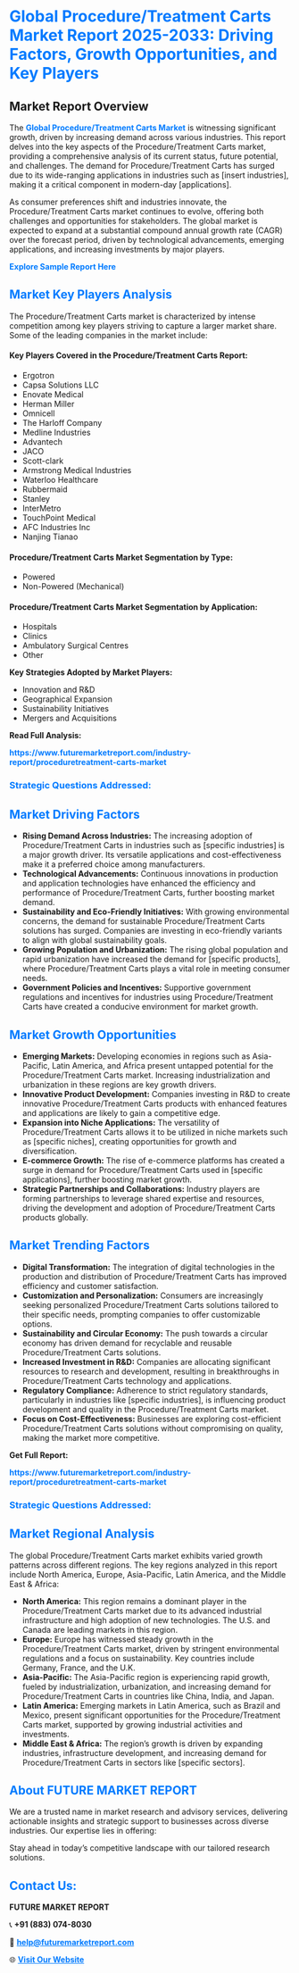 <h1 style="color: #007BFF;">Global Procedure/Treatment Carts Market Report 2025-2033: Driving Factors, Growth Opportunities, and Key Players</h1>

<section id="overview">
<h2>Market Report Overview</h2>
<p>The <a href="https://www.futuremarketreport.com/industry-report/proceduretreatment-carts-market" style="color: #007BFF; text-decoration: none;"><strong>Global Procedure/Treatment Carts Market</strong></a> is witnessing significant growth, driven by increasing demand across various industries. This report delves into the key aspects of the Procedure/Treatment Carts market, providing a comprehensive analysis of its current status, future potential, and challenges. The demand for Procedure/Treatment Carts has surged due to its wide-ranging applications in industries such as [insert industries], making it a critical component in modern-day [applications].</p>
<p>As consumer preferences shift and industries innovate, the Procedure/Treatment Carts market continues to evolve, offering both challenges and opportunities for stakeholders. The global market is expected to expand at a substantial compound annual growth rate (CAGR) over the forecast period, driven by technological advancements, emerging applications, and increasing investments by major players.</p>
</section>

<section id="overview">
<p><a href="https://www.futuremarketreport.com/request-sample/reportId=101703" style="color: #007BFF; text-decoration: none;"><strong>Explore Sample Report Here</strong></a></p>
</section>

<section id="key-players">
<h2 style="color: #007BFF;">Market Key Players Analysis</h2>
<p>The Procedure/Treatment Carts market is characterized by intense competition among key players striving to capture a larger market share. Some of the leading companies in the market include:</p>
<h4>Key Players Covered in the Procedure/Treatment Carts Report:</h4>
<ul><li>Ergotron</li><li>Capsa Solutions LLC</li><li>Enovate Medical</li><li>Herman Miller</li><li>Omnicell</li><li>The Harloff Company</li><li>Medline Industries</li><li>Advantech</li><li>JACO</li><li>Scott-clark</li><li>Armstrong Medical Industries</li><li>Waterloo Healthcare</li><li>Rubbermaid</li><li>Stanley</li><li>InterMetro</li><li>TouchPoint Medical</li><li>AFC Industries Inc</li><li>Nanjing Tianao</li></ul>
<h4>Procedure/Treatment Carts Market Segmentation by Type:</h4>
<ul><li>Powered</li><li>Non-Powered (Mechanical)</li></ul>

<h4>Procedure/Treatment Carts Market Segmentation by Application:</h4>
<ul><li>Hospitals</li><li>Clinics</li><li>Ambulatory Surgical Centres</li><li>Other</li></ul>
<p><strong>Key Strategies Adopted by Market Players:</strong></p>
<ul>
<li>Innovation and R&D</li>
<li>Geographical Expansion</li>
<li>Sustainability Initiatives</li>
<li>Mergers and Acquisitions</li>
</ul>
</section>

<section>
<p><strong>Read Full Analysis: </strong></p><a href="https://www.futuremarketreport.com/industry-report/proceduretreatment-carts-market" style="color: #007BFF; text-decoration: none;"><strong>https://www.futuremarketreport.com/industry-report/proceduretreatment-carts-market</strong></a>
<h3 style="color: #007BFF;">Strategic Questions Addressed:</h3>
</section>

<section id="driving-factors">
<h2 style="color: #007BFF;">Market Driving Factors</h2>
<ul>
<li><strong>Rising Demand Across Industries:</strong> The increasing adoption of Procedure/Treatment Carts in industries such as [specific industries] is a major growth driver. Its versatile applications and cost-effectiveness make it a preferred choice among manufacturers.</li>
<li><strong>Technological Advancements:</strong> Continuous innovations in production and application technologies have enhanced the efficiency and performance of Procedure/Treatment Carts, further boosting market demand.</li>
<li><strong>Sustainability and Eco-Friendly Initiatives:</strong> With growing environmental concerns, the demand for sustainable Procedure/Treatment Carts solutions has surged. Companies are investing in eco-friendly variants to align with global sustainability goals.</li>
<li><strong>Growing Population and Urbanization:</strong> The rising global population and rapid urbanization have increased the demand for [specific products], where Procedure/Treatment Carts plays a vital role in meeting consumer needs.</li>
<li><strong>Government Policies and Incentives:</strong> Supportive government regulations and incentives for industries using Procedure/Treatment Carts have created a conducive environment for market growth.</li>
</ul>
</section>

<section id="growth-opportunities">
<h2 style="color: #007BFF;">Market Growth Opportunities</h2>
<ul>
<li><strong>Emerging Markets:</strong> Developing economies in regions such as Asia-Pacific, Latin America, and Africa present untapped potential for the Procedure/Treatment Carts market. Increasing industrialization and urbanization in these regions are key growth drivers.</li>
<li><strong>Innovative Product Development:</strong> Companies investing in R&D to create innovative Procedure/Treatment Carts products with enhanced features and applications are likely to gain a competitive edge.</li>
<li><strong>Expansion into Niche Applications:</strong> The versatility of Procedure/Treatment Carts allows it to be utilized in niche markets such as [specific niches], creating opportunities for growth and diversification.</li>
<li><strong>E-commerce Growth:</strong> The rise of e-commerce platforms has created a surge in demand for Procedure/Treatment Carts used in [specific applications], further boosting market growth.</li>
<li><strong>Strategic Partnerships and Collaborations:</strong> Industry players are forming partnerships to leverage shared expertise and resources, driving the development and adoption of Procedure/Treatment Carts products globally.</li>
</ul>
</section>

<section id="trending-factors">
<h2 style="color: #007BFF;">Market Trending Factors</h2>
<ul>
<li><strong>Digital Transformation:</strong> The integration of digital technologies in the production and distribution of Procedure/Treatment Carts has improved efficiency and customer satisfaction.</li>
<li><strong>Customization and Personalization:</strong> Consumers are increasingly seeking personalized Procedure/Treatment Carts solutions tailored to their specific needs, prompting companies to offer customizable options.</li>
<li><strong>Sustainability and Circular Economy:</strong> The push towards a circular economy has driven demand for recyclable and reusable Procedure/Treatment Carts solutions.</li>
<li><strong>Increased Investment in R&D:</strong> Companies are allocating significant resources to research and development, resulting in breakthroughs in Procedure/Treatment Carts technology and applications.</li>
<li><strong>Regulatory Compliance:</strong> Adherence to strict regulatory standards, particularly in industries like [specific industries], is influencing product development and quality in the Procedure/Treatment Carts market.</li>
<li><strong>Focus on Cost-Effectiveness:</strong> Businesses are exploring cost-efficient Procedure/Treatment Carts solutions without compromising on quality, making the market more competitive.</li>
</ul>
</section>

<section>
<p><strong>Get Full Report: </strong></p><a href="https://www.futuremarketreport.com/industry-report/proceduretreatment-carts-market" style="color: #007BFF; text-decoration: none;"><strong>https://www.futuremarketreport.com/industry-report/proceduretreatment-carts-market</strong></a>
<h3 style="color: #007BFF;">Strategic Questions Addressed:</h3>
</section>


<section id="regional-analysis">
<h2 style="color: #007BFF;">Market Regional Analysis</h2>
<p>The global Procedure/Treatment Carts market exhibits varied growth patterns across different regions. The key regions analyzed in this report include North America, Europe, Asia-Pacific, Latin America, and the Middle East & Africa:</p>
<ul>
<li><strong>North America:</strong> This region remains a dominant player in the Procedure/Treatment Carts market due to its advanced industrial infrastructure and high adoption of new technologies. The U.S. and Canada are leading markets in this region.</li>
<li><strong>Europe:</strong> Europe has witnessed steady growth in the Procedure/Treatment Carts market, driven by stringent environmental regulations and a focus on sustainability. Key countries include Germany, France, and the U.K.</li>
<li><strong>Asia-Pacific:</strong> The Asia-Pacific region is experiencing rapid growth, fueled by industrialization, urbanization, and increasing demand for Procedure/Treatment Carts in countries like China, India, and Japan.</li>
<li><strong>Latin America:</strong> Emerging markets in Latin America, such as Brazil and Mexico, present significant opportunities for the Procedure/Treatment Carts market, supported by growing industrial activities and investments.</li>
<li><strong>Middle East & Africa:</strong> The region’s growth is driven by expanding industries, infrastructure development, and increasing demand for Procedure/Treatment Carts in sectors like [specific sectors].</li>
</ul>
</section>

<footer>
<h2 style="color: #007BFF;">About FUTURE MARKET REPORT</h2>
<p>We are a trusted name in market research and advisory services, delivering actionable insights and strategic support to businesses across diverse industries. Our expertise lies in offering:</p>

<p>Stay ahead in today’s competitive landscape with our tailored research solutions.</p>

<h2 style="color: #007BFF;">Contact Us:</h2>
<p><strong>FUTURE MARKET REPORT</strong></p>
<p>📞 <strong>+91 (883) 074-8030</strong></p>
<p>📧 <strong><a href="mailto:help@futuremarketreport.com" style="color: #007BFF;">help@futuremarketreport.com</a></strong></p>
<p>🌐 <strong><a href="https://www.futuremarketreport.com/" style="color: #007BFF;">Visit Our Website</a></strong></p>
</footer>